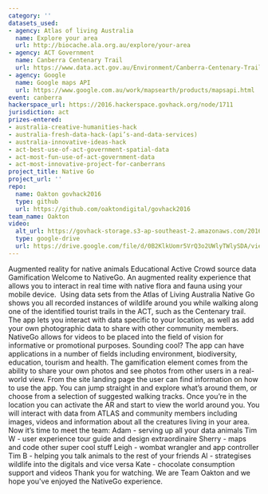 ```yaml
---
category: ''
datasets_used:
- agency: Atlas of living Australia
  name: Explore your area
  url: http://biocache.ala.org.au/explore/your-area
- agency: ACT Government
  name: Canberra Centenary Trail
  url: https://www.data.act.gov.au/Environment/Canberra-Centenary-Trail/86di-ncd5
- agency: Google
  name: Google maps API
  url: https://www.google.com.au/work/mapsearth/products/mapsapi.html
event: canberra
hackerspace_url: https://2016.hackerspace.govhack.org/node/1711
jurisdiction: act
prizes-entered:
- australia-creative-humanities-hack
- australia-fresh-data-hack-(api’s-and-data-services)
- australia-innovative-ideas-hack
- act-best-use-of-act-government-spatial-data
- act-most-fun-use-of-act-government-data
- act-most-innovative-project-for-canberrans
project_title: Native Go
project_url: ''
repo:
  name: Oakton govhack2016
  type: github
  url: https://github.com/oaktondigital/govhack2016
team_name: Oakton
video:
  alt_url: https://govhack-storage.s3-ap-southeast-2.amazonaws.com/2016/2016-07-31%2009-21-56.mp4
  type: google-drive
  url: https://drive.google.com/file/d/0B2KlkUomr5VrQ3o2UWlyTWlySDA/view?usp=sharing
---
```


Augmented reality for native animals
Educational
Active
Crowd source data
Gamification
Welcome to NativeGo. An augmented reality experience that allows you to interact in real time with native flora and fauna using your mobile device. 
Using data sets from the Atlas of Living Australia Native Go shows you all recorded instances of wildlife around you while walking along one of the identified tourist trails in the ACT, such as the Centenary trail. 
The app lets you interact with data specific to your location, as well as add your own photographic data to share with other community members. NativeGo allows for videos to be placed into the field of vision for informative or promotional purposes.
Sounding cool? The app can have applications in a number of fields including environment, biodiversity, education, tourism and health. The gamification element comes from the ability to share your own photos and see photos from other users in a real-world view.
From the site landing page the user can find information on how to use the app. You can jump straight in and explore what’s around them, or choose from a selection of suggested walking tracks.
Once you’re in the location you can activate the AR and start to view the world around you. You will interact with data from ATLAS and community members including images, videos and information about all the creatures living in your area. 
Now it’s time to meet the team:
Adam - serving up all your data animals
Tim W - user experience tour guide and design extraordinaire
Sherry - maps and code other super cool stuff
Leigh - wombat wrangler and app controller
Tim B - helping you talk animals to the rest of your friends
Al - strategises wildlife into the digitals and vice versa
​​​​​​​Kate - chocolate consumption support and videos
Thank you for watching. We are Team Oakton and we hope you've enjoyed the NativeGo experience.